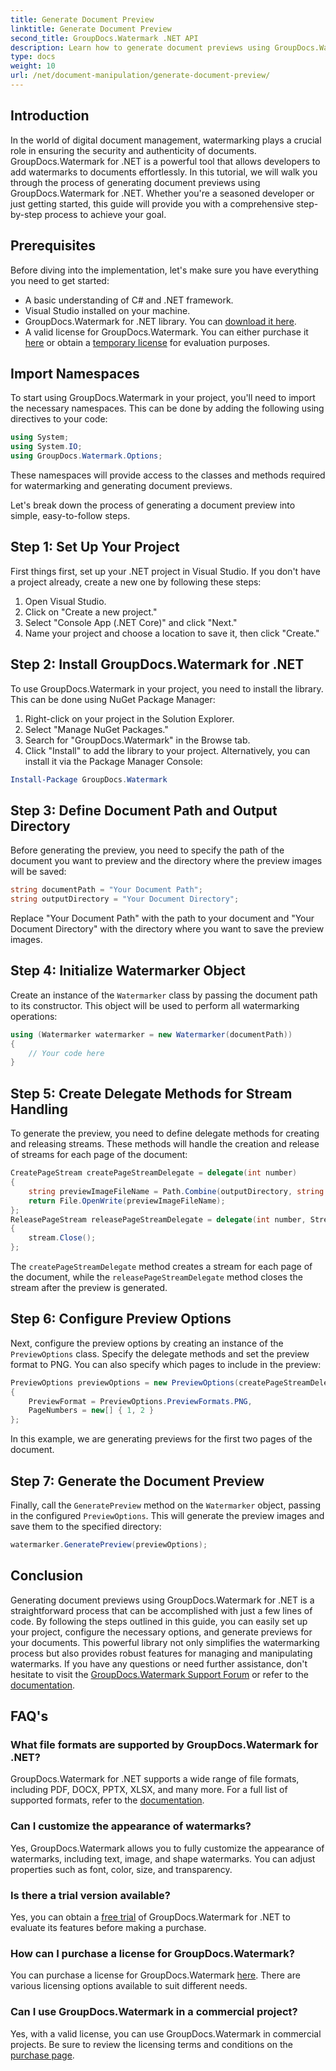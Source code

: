 ```yaml
---
title: Generate Document Preview
linktitle: Generate Document Preview
second_title: GroupDocs.Watermark .NET API
description: Learn how to generate document previews using GroupDocs.Watermark for .NET with this guide. Enhance your document security and management effortlessly.
type: docs
weight: 10
url: /net/document-manipulation/generate-document-preview/
---
```

## Introduction
In the world of digital document management, watermarking plays a crucial role in ensuring the security and authenticity of documents. GroupDocs.Watermark for .NET is a powerful tool that allows developers to add watermarks to documents effortlessly. In this tutorial, we will walk you through the process of generating document previews using GroupDocs.Watermark for .NET. Whether you're a seasoned developer or just getting started, this guide will provide you with a comprehensive step-by-step process to achieve your goal.
## Prerequisites
Before diving into the implementation, let's make sure you have everything you need to get started:
- A basic understanding of C# and .NET framework.
- Visual Studio installed on your machine.
- GroupDocs.Watermark for .NET library. You can [download it here](https://releases.groupdocs.com/Watermark/net/).
- A valid license for GroupDocs.Watermark. You can either purchase it [here](https://purchase.groupdocs.com/buy) or obtain a [temporary license](https://purchase.groupdocs.com/temporary-license/) for evaluation purposes.
## Import Namespaces
To start using GroupDocs.Watermark in your project, you'll need to import the necessary namespaces. This can be done by adding the following using directives to your code:
```csharp
using System;
using System.IO;
using GroupDocs.Watermark.Options;
```
These namespaces will provide access to the classes and methods required for watermarking and generating document previews.

Let's break down the process of generating a document preview into simple, easy-to-follow steps.
## Step 1: Set Up Your Project
First things first, set up your .NET project in Visual Studio. If you don't have a project already, create a new one by following these steps:
1. Open Visual Studio.
2. Click on "Create a new project."
3. Select "Console App (.NET Core)" and click "Next."
4. Name your project and choose a location to save it, then click "Create."
## Step 2: Install GroupDocs.Watermark for .NET
To use GroupDocs.Watermark in your project, you need to install the library. This can be done using NuGet Package Manager:
1. Right-click on your project in the Solution Explorer.
2. Select "Manage NuGet Packages."
3. Search for "GroupDocs.Watermark" in the Browse tab.
4. Click "Install" to add the library to your project.
Alternatively, you can install it via the Package Manager Console:
```powershell
Install-Package GroupDocs.Watermark
```
## Step 3: Define Document Path and Output Directory
Before generating the preview, you need to specify the path of the document you want to preview and the directory where the preview images will be saved:
```csharp
string documentPath = "Your Document Path";
string outputDirectory = "Your Document Directory";
```
Replace "Your Document Path" with the path to your document and "Your Document Directory" with the directory where you want to save the preview images.
## Step 4: Initialize Watermarker Object
Create an instance of the `Watermarker` class by passing the document path to its constructor. This object will be used to perform all watermarking operations:
```csharp
using (Watermarker watermarker = new Watermarker(documentPath))
{
    // Your code here
}
```
## Step 5: Create Delegate Methods for Stream Handling
To generate the preview, you need to define delegate methods for creating and releasing streams. These methods will handle the creation and release of streams for each page of the document:
```csharp
CreatePageStream createPageStreamDelegate = delegate(int number)
{
    string previewImageFileName = Path.Combine(outputDirectory, string.Format("page{0}.png", number));
    return File.OpenWrite(previewImageFileName);
};
ReleasePageStream releasePageStreamDelegate = delegate(int number, Stream stream)
{
    stream.Close();
};
```
The `createPageStreamDelegate` method creates a stream for each page of the document, while the `releasePageStreamDelegate` method closes the stream after the preview is generated.
## Step 6: Configure Preview Options
Next, configure the preview options by creating an instance of the `PreviewOptions` class. Specify the delegate methods and set the preview format to PNG. You can also specify which pages to include in the preview:
```csharp
PreviewOptions previewOptions = new PreviewOptions(createPageStreamDelegate, releasePageStreamDelegate)
{
    PreviewFormat = PreviewOptions.PreviewFormats.PNG,
    PageNumbers = new[] { 1, 2 }
};
```
In this example, we are generating previews for the first two pages of the document.
## Step 7: Generate the Document Preview
Finally, call the `GeneratePreview` method on the `Watermarker` object, passing in the configured `PreviewOptions`. This will generate the preview images and save them to the specified directory:
```csharp
watermarker.GeneratePreview(previewOptions);
```
## Conclusion
Generating document previews using GroupDocs.Watermark for .NET is a straightforward process that can be accomplished with just a few lines of code. By following the steps outlined in this guide, you can easily set up your project, configure the necessary options, and generate previews for your documents. This powerful library not only simplifies the watermarking process but also provides robust features for managing and manipulating watermarks.
If you have any questions or need further assistance, don't hesitate to visit the [GroupDocs.Watermark Support Forum](https://forum.groupdocs.com/c/watermark/19) or refer to the [documentation](https://reference.groupdocs.com/Watermark/net/).
## FAQ's
### What file formats are supported by GroupDocs.Watermark for .NET?
GroupDocs.Watermark for .NET supports a wide range of file formats, including PDF, DOCX, PPTX, XLSX, and many more. For a full list of supported formats, refer to the [documentation](https://reference.groupdocs.com/Watermark/net/).
### Can I customize the appearance of watermarks?
Yes, GroupDocs.Watermark allows you to fully customize the appearance of watermarks, including text, image, and shape watermarks. You can adjust properties such as font, color, size, and transparency.
### Is there a trial version available?
Yes, you can obtain a [free trial](https://releases.groupdocs.com/) of GroupDocs.Watermark for .NET to evaluate its features before making a purchase.
### How can I purchase a license for GroupDocs.Watermark?
You can purchase a license for GroupDocs.Watermark [here](https://purchase.groupdocs.com/buy). There are various licensing options available to suit different needs.
### Can I use GroupDocs.Watermark in a commercial project?
Yes, with a valid license, you can use GroupDocs.Watermark in commercial projects. Be sure to review the licensing terms and conditions on the [purchase page](https://purchase.groupdocs.com/buy).
